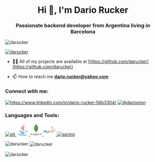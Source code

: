 <h1 align="center">Hi 👋, I'm Dario Rucker</h1>
<h3 align="center">Passionate backend developer from Argentina living in Barcelona</h3>

<p align="left"> <img src="https://komarev.com/ghpvc/?username=darucker&label=Profile%20views&color=0e75b6&style=flat" alt="darucker" /> </p>

<p align="left"> <a href="https://github.com/ryo-ma/github-profile-trophy"><img src="https://github-profile-trophy.vercel.app/?username=darucker" alt="darucker" /></a> </p>

- 👨‍💻 All of my projects are available at [https://github.com/darucker](https://github.com/darucker)

- 📫 How to reach me **dario.rucker@yahoo.com**

<h3 align="left">Connect with me:</h3>
<p align="left">
<a href="https://linkedin.com/in/dario-rucker-56b3304/" target="blank"><img align="center" src="https://raw.githubusercontent.com/rahuldkjain/github-profile-readme-generator/master/src/images/icons/Social/linked-in-alt.svg" alt="https://www.linkedin.com/in/dario-rucker-56b3304/" height="30" width="40" /></a>
<a href="https://www.hackerrank.com/@dariomsn" target="blank"><img align="center" src="https://raw.githubusercontent.com/rahuldkjain/github-profile-readme-generator/master/src/images/icons/Social/hackerrank.svg" alt="@dariomsn" height="30" width="40" /></a>
</p>

<h3 align="left">Languages and Tools:</h3>
<p align="left"> <a href="https://git-scm.com/" target="_blank" rel="noreferrer"> <img src="https://www.vectorlogo.zone/logos/git-scm/git-scm-icon.svg" alt="git" width="40" height="40"/> </a> <a href="https://www.java.com" target="_blank" rel="noreferrer"> <img src="https://raw.githubusercontent.com/devicons/devicon/master/icons/java/java-original.svg" alt="java" width="40" height="40"/> </a> <a href="https://www.mongodb.com/" target="_blank" rel="noreferrer"> <img src="https://raw.githubusercontent.com/devicons/devicon/master/icons/mongodb/mongodb-original-wordmark.svg" alt="mongodb" width="40" height="40"/> </a> <a href="https://www.mysql.com/" target="_blank" rel="noreferrer"> <img src="https://raw.githubusercontent.com/devicons/devicon/master/icons/mysql/mysql-original-wordmark.svg" alt="mysql" width="40" height="40"/> </a> <a href="https://spring.io/" target="_blank" rel="noreferrer"> <img src="https://www.vectorlogo.zone/logos/springio/springio-icon.svg" alt="spring" width="40" height="40"/> </a> </p>

<p><img align="left" src="https://github-readme-stats.vercel.app/api/top-langs?username=darucker&show_icons=true&locale=en&layout=compact" alt="darucker" /></p>

<p>&nbsp;<img align="center" src="https://github-readme-stats.vercel.app/api?username=darucker&show_icons=true&locale=en" alt="darucker" /></p>

<p><img align="center" src="https://github-readme-streak-stats.herokuapp.com/?user=darucker&" alt="darucker" /></p>

